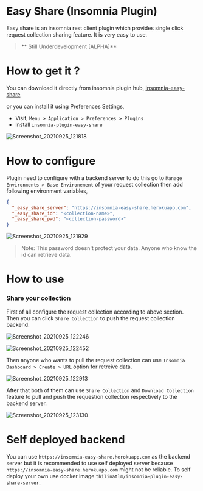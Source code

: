 # Easy Share (Insomnia Plugin)

Easy share is an insomnia rest client plugin which provides single click request collection sharing feature. It is very
easy to use.

> ** Still Underdevelopment [ALPHA]**

# How to get it ?

You can download it directly from insomnia plugin hub,
[insomnia-easy-share](https://insomnia.rest/plugins/insomnia-plugin-easy-share)

or you can install it using Preferences Settings,

- Visit, `Menu > Application > Preferences > Plugins`
- Install `insomnia-plugin-easy-share`

![Screenshot_20210925_121818](https://user-images.githubusercontent.com/41065538/134761839-011a0536-2851-4fec-a2fd-2c95e1333f35.png)


# How to configure

Plugin need to configure with a backend server to do this go to `Manage Environments > Base Environement` of your
request collection then add following environment variables,

```json
{
  "_easy_share_server": "https://insomnia-easy-share.herokuapp.com",
  "_easy_share_id": "<collection-name>",
  "_easy_share_pwd": "<collection-password>"
}
```
![Screenshot_20210925_121929](https://user-images.githubusercontent.com/41065538/134761874-a950f282-b94e-4fa6-8eec-9b56c9b9c33c.png)

> Note: This password doesn't protect your data. Anyone who know the id can retrieve data.

# How to use

### Share your collection
First of all configure the request collection according to above section. Then you can click `Share Collection` to push the request collection backend.

![Screenshot_20210925_122246](https://user-images.githubusercontent.com/41065538/134762001-8b014eb7-8d81-49ca-9f22-4d9583194a35.png)

![Screenshot_20210925_122452](https://user-images.githubusercontent.com/41065538/134762038-aa6d0c06-4aa0-48f1-9bd1-de7509824f2a.png)


Then anyone who wants to pull the request collection can use `Insomnia Dashboard > Create > URL` option for retreive data.

![Screenshot_20210925_122913](https://user-images.githubusercontent.com/41065538/134762132-8e8a0687-02ce-4c22-a6cb-59b93f60259b.png)

After that both of them can use `Share Collection` and `Download Collection` feature to pull and push the requestion collection respectively 
to the backend server.

![Screenshot_20210925_123130](https://user-images.githubusercontent.com/41065538/134762175-64e0d30d-fffd-45f9-bfa1-1d061d4589a1.png)


# Self deployed backend 
You can use `https://insomnia-easy-share.herokuapp.com` as the backend server but it is recommended to use self deployed server because `https://insomnia-easy-share.herokuapp.com` might not be reliable.
To self deploy your own use docker image `thilinatlm/insomnia-plugin-easy-share-server`.


